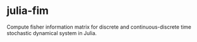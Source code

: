 # julia-fim
Compute fisher information matrix for discrete and continuous-discrete time stochastic dynamical system in Julia.

